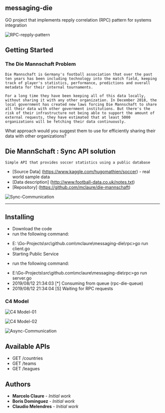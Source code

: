 ## messaging-die

GO project that implements repply correlation (RPC) pattern for systems integration

![RPC-repply-pattern](https://user-images.githubusercontent.com/24611413/62911259-bc42b600-bd51-11e9-8033-5020fdaff14e.jpg)

## Getting Started
### The Die Mannschaft Problem
```
Die Mannschaft is Germany's football association that over the past ten years has been including technology into the match field, keeping track of player's statistics, performance, predictions and overall metadata for their internal tournaments.

For a long time they have been keeping all of this data locally, without sharing it with any other organization. In December 2018, the local government has created new laws forcing Die Mannschaft to share all their data with other government institutions. But there's the risk of their infrastructure not being able to support the amount of external requests, they have estimated that at least 5000 organizations will be fetching their data continuously.
```
What approach would you suggest them to use for efficiently sharing their data with other organizations?

## Die MannSchaft : Sync API solution
```
Simple API that provides soccer statistics using a public database
```
* [Source Data] (https://www.kaggle.com/hugomathien/soccer) - real world sample data 
* [Data description] (http://www.football-data.co.uk/notes.txt)
* [Repository] (https://github.com/mclaure/die-mannschaft)

![Sync-Communication](https://user-images.githubusercontent.com/24611413/62910994-b8626400-bd50-11e9-923b-ef0d5d8f3c1f.jpg)

-----
## Installing

* Download the code
* run the following command:
- E: \Go-Projects\src\github.com\mclaure\messaging-die\rpc>go run client.go
- Starting Public Service

* run the following command:
- E:\Go-Projects\src\github.com\mclaure\messaging-die\rpc>go run server.go
- 2019/08/12 21:34:03 [*] Consuming from queue (rpc-die-queue)
- 2019/08/12 21:34:04 [S] Waiting for RPC requests

### C4 Model

![C4 Model-01](https://user-images.githubusercontent.com/24611413/62994080-1b72fa00-be28-11e9-8dd0-db8c9b944eda.jpg)
  
![C4 Model-02](https://user-images.githubusercontent.com/24611413/62994093-2ded3380-be28-11e9-90c0-1ea9a4efb5ae.jpg)

![Async-Communication](https://user-images.githubusercontent.com/24611413/62910317-10e43200-bd4e-11e9-8e77-70e31d3794ae.jpg)

## Available APIs

*  GET /countries
*  GET /teams
*  GET /leagues

## Authors

* **Marcelo Claure** - *Initial work*
* **Boris Dominguez** - *Initial work*
* **Claudio Melendres** - *Initial work*
